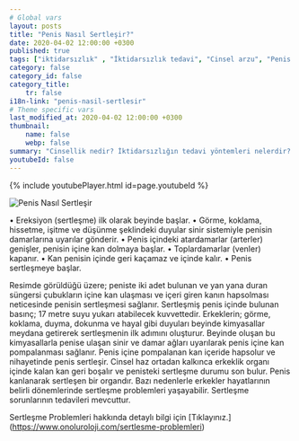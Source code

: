 ```yaml
---
# Global vars
layout: posts
title: "Penis Nasıl Sertleşir?"
date: 2020-04-02 12:00:00 +0300
published: true
tags: ["iktidarsızlık" , "İktidarsızlık tedavi", "Cinsel arzu", "Penis nasıl sertleşir", "Penisin sertleşme sorunları", "Sertleşme sorunu tedavisi", "iktidarsızlık çözümü" , "sertleşme sorunu çözüm" , "sertleşme problemi çözüm" , "sertleşme sorunu ameliyat" , "sertleşme sorunu iğne" , "sertleşme sorunu ilaç", "iktidarsızlık ilaç" , "iktidarsızlık iğne" , "sertleşme sorunu ESWT" , "mutluluk çubuğu", "Penil protez" , "sertleşme sorunu neden olur" , "ereksiyon sorunu" , "penis sertleşmesi" , "sertleşme problemi" , "sertleşme sorunu" , "sertleşmeme" , "penis neden sertleşmez" , "sertleşme sorunu ameliyatı" , "ereksiyon tedavi" ]
category: false
category_id: false
category_title:
    tr: false
i18n-link: "penis-nasil-sertlesir"
# Theme specific vars
last_modified_at: 2020-04-02 12:00:00 +0300
thumbnail:
    name: false
    webp: false
summary: "Cinsellik nedir? İktidarsızlığın tedavi yöntemleri nelerdir? Cinsel arzu nedir? Penis nasıl sertleşir? Penisin sertleşme sorunları, Sertleşme sorunlarının tedavileri, İktidarsızlık tedavileri; ilaçla tedavi, mutluluk çubuğu, penil protez Erken boşalma ve Erken boşalma tedavisi..."
youtubeId: false
---
```

{% include youtubePlayer.html id=page.youtubeId %}




![Penis Nasıl Sertleşir](/assets/img/penisnasilsertlesir.jpeg)

•	Ereksiyon (sertleşme) ilk olarak beyinde başlar.
•	Görme, koklama, hissetme, işitme ve düşünme şeklindeki duyular sinir sistemiyle penisin damarlarına uyarılar gönderir.
•	Penis içindeki atardamarlar (arterler) genişler, penisin içine kan dolmaya başlar.
•	Toplardamarlar (venler) kapanır.
•	Kan penisin içinde geri kaçamaz ve içinde kalır.
•	Penis sertleşmeye başlar.

Resimde görüldüğü üzere; peniste iki adet bulunan ve yan yana duran süngersi çubukların içine kan ulaşması ve içeri giren kanın hapsolması neticesinde penisin sertleşmesi sağlanır. Sertleşmiş penis içinde bulunan basınç; 17 metre suyu yukarı atabilecek kuvvettedir. Erkeklerin; görme, koklama, duyma, dokunma ve hayal gibi duyuları beyinde kimyasallar meydana getirerek sertleşmenin ilk adımını oluşturur. Beyinde oluşan bu kimyasallarla penise ulaşan sinir ve damar ağları uyarılarak penis içine kan pompalanması sağlanır. Penis içine pompalanan kan içeride hapsolur ve nihayetinde penis sertleşir. Cinsel haz ortadan kalkınca erkeklik organı içinde kalan kan geri boşalır ve penisteki sertleşme durumu son bulur. Penis kanlanarak sertleşen bir organdır. Bazı nedenlerle erkekler hayatlarının belirli dönemlerinde sertleşme problemleri yaşayabilir. Sertleşme sorunlarının tedavileri mevcuttur.


Sertleşme Problemleri hakkında detaylı bilgi için [Tıklayınız.] (https://www.onoluroloji.com/sertlesme-problemleri)
